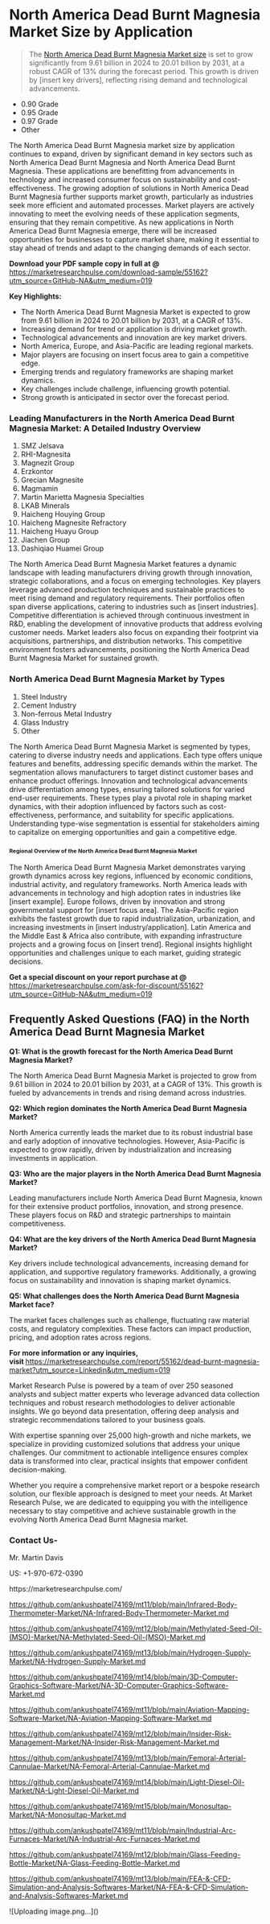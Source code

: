 <h1>North America Dead Burnt Magnesia Market&nbsp;Size by Application</h1><blockquote><p>The <a href="https://marketresearchpulse.com/download-sample/55162?utm_source=GitHub-NA&amp;utm_medium=019">North America Dead Burnt Magnesia Market size</a> is set to grow significantly from 9.61 billion in 2024 to 20.01 billion by 2031, at a robust CAGR of 13% during the forecast period. This growth is driven by [insert key drivers], reflecting rising demand and technological advancements.</p></blockquote><ul><li>0.90 Grade<li> 0.95 Grade<li> 0.97 Grade<li> Other</li></ul><p>The North America Dead Burnt Magnesia market size by application continues to expand, driven by significant demand in key sectors such as North America Dead Burnt Magnesia and North America Dead Burnt Magnesia. These applications are benefitting from advancements in technology and increased consumer focus on sustainability and cost-effectiveness. The growing adoption of solutions in North America Dead Burnt Magnesia further supports market growth, particularly as industries seek more efficient and automated processes. Market players are actively innovating to meet the evolving needs of these application segments, ensuring that they remain competitive. As new applications in North America Dead Burnt Magnesia emerge, there will be increased opportunities for businesses to capture market share, making it essential to stay ahead of trends and adapt to the changing demands of each sector.</p><p><strong>Download your PDF sample copy in full at @ </strong><a href="https://marketresearchpulse.com/download-sample/55162?utm_source=GitHub-NA&amp;utm_medium=019">https://marketresearchpulse.com/download-sample/55162?utm_source=GitHub-NA&amp;utm_medium=019</a></p><p><strong>Key Highlights: </strong></p><ul><li>The North America Dead Burnt Magnesia Market is expected to grow from 9.61 billion in 2024 to 20.01 billion by 2031, at a CAGR of 13%.</li><li>Increasing demand for trend or application is driving market growth.</li><li>Technological advancements and innovation are key market drivers.</li><li>North America, Europe, and Asia-Pacific are leading regional markets.</li><li>Major players are focusing on insert focus area to gain a competitive edge.</li><li>Emerging trends and regulatory frameworks are shaping market dynamics.</li><li>Key challenges include challenge, influencing growth potential.</li><li>Strong growth is anticipated in sector over the forecast period.</li></ul><h3>Leading Manufacturers in the North America Dead Burnt Magnesia Market: A Detailed Industry Overview</h3><ol><li>SMZ Jelsava</li><li>RHI-Magnesita</li><li>Magnezit Group</li><li>Erzkontor</li><li>Grecian Magnesite</li><li>Magmamin</li><li>Martin Marietta Magnesia Specialties</li><li>LKAB Minerals</li><li>Haicheng Houying Group</li><li>Haicheng Magnesite Refractory</li><li>Haicheng Huayu Group</li><li>Jiachen Group</li><li>Dashiqiao Huamei Group</li></ol><div class="flex max-w-full flex-col flex-grow"><div class="min-h-8 text-message flex w-full flex-col items-end gap-2 whitespace-normal break-words [.text-message+&amp;]:mt-5" dir="auto" data-message-author-role="assistant" data-message-id="fd8432e4-4910-450d-b182-61b7bfb0a01f" data-message-model-slug="gpt-4o"><div class="flex w-full flex-col gap-1 empty:hidden first:pt-[3px]"><div class="markdown prose w-full break-words dark:prose-invert light"><p>The North America Dead Burnt Magnesia Market features a dynamic landscape with leading manufacturers driving growth through innovation, strategic collaborations, and a focus on emerging technologies. Key players leverage advanced production techniques and sustainable practices to meet rising demand and regulatory requirements. Their portfolios often span diverse applications, catering to industries such as [insert industries]. Competitive differentiation is achieved through continuous investment in R&amp;D, enabling the development of innovative products that address evolving customer needs. Market leaders also focus on expanding their footprint via acquisitions, partnerships, and distribution networks. This competitive environment fosters advancements, positioning the North America Dead Burnt Magnesia Market for sustained growth.</p></div></div></div></div><h3>North America Dead Burnt Magnesia Market by Types</h3><ol><li>Steel Industry<li> Cement Industry<li> Non-ferrous Metal Industry<li> Glass Industry<li> Other</li></ol><div class="flex max-w-full flex-col flex-grow"><div class="min-h-8 text-message flex w-full flex-col items-end gap-2 whitespace-normal break-words [.text-message+&amp;]:mt-5" dir="auto" data-message-author-role="assistant" data-message-id="084470be-0bb7-4664-bddf-5156b4f41249" data-message-model-slug="gpt-4o-mini"><div class="flex w-full flex-col gap-1 empty:hidden first:pt-[3px]"><div class="markdown prose w-full break-words dark:prose-invert light"><p>The North America Dead Burnt Magnesia Market is segmented by types, catering to diverse industry needs and applications. Each type offers unique features and benefits, addressing specific demands within the market. The segmentation allows manufacturers to target distinct customer bases and enhance product offerings. Innovation and technological advancements drive differentiation among types, ensuring tailored solutions for varied end-user requirements. These types play a pivotal role in shaping market dynamics, with their adoption influenced by factors such as cost-effectiveness, performance, and suitability for specific applications. Understanding type-wise segmentation is essential for stakeholders aiming to capitalize on emerging opportunities and gain a competitive edge.</p></div></div></div></div><h3><span style="font-size: 11px;">Regional Overview of the North America Dead Burnt Magnesia Market</span></h3><div class="flex max-w-full flex-col flex-grow"><div class="min-h-8 text-message flex w-full flex-col items-end gap-2 whitespace-normal break-words [.text-message+&amp;]:mt-5" dir="auto" data-message-author-role="assistant" data-message-id="e9038762-ce64-4e30-91c9-9bd413514231" data-message-model-slug="gpt-4o-mini"><div class="flex w-full flex-col gap-1 empty:hidden first:pt-[3px]"><div class="markdown prose w-full break-words dark:prose-invert light"><p>The North America Dead Burnt Magnesia Market demonstrates varying growth dynamics across key regions, influenced by economic conditions, industrial activity, and regulatory frameworks. North America leads with advancements in technology and high adoption rates in industries like [insert example]. Europe follows, driven by innovation and strong governmental support for [insert focus area]. The Asia-Pacific region exhibits the fastest growth due to rapid industrialization, urbanization, and increasing investments in [insert industry/application]. Latin America and the Middle East &amp; Africa also contribute, with expanding infrastructure projects and a growing focus on [insert trend]. Regional insights highlight opportunities and challenges unique to each market, guiding strategic decisions.</p></div></div></div></div><p><strong>Get a special discount on your report purchase at @ </strong><a href="https://marketresearchpulse.com/ask-for-discount/55162?utm_source=GitHub-NA&amp;utm_medium=019">https://marketresearchpulse.com/ask-for-discount/55162?utm_source=GitHub-NA&amp;utm_medium=019</a></p><h2>Frequently Asked Questions (FAQ) in the North America Dead Burnt Magnesia Market</h2><p><strong>Q1: What is the growth forecast for the North America Dead Burnt Magnesia Market?</strong></p><p>The North America Dead Burnt Magnesia Market is projected to grow from 9.61 billion in 2024 to 20.01 billion by 2031, at a CAGR of 13%. This growth is fueled by advancements in trends and rising demand across industries.</p><p><strong>Q2: Which region dominates the North America Dead Burnt Magnesia Market?</strong></p><p>North America currently leads the market due to its robust industrial base and early adoption of innovative technologies. However, Asia-Pacific is expected to grow rapidly, driven by industrialization and increasing investments in application.</p><p><strong>Q3: Who are the major players in the North America Dead Burnt Magnesia Market?</strong></p><p>Leading manufacturers include North America Dead Burnt Magnesia, known for their extensive product portfolios, innovation, and strong presence. These players focus on R&amp;D and strategic partnerships to maintain competitiveness.</p><p><strong>Q4: What are the key drivers of the North America Dead Burnt Magnesia Market?</strong></p><p>Key drivers include technological advancements, increasing demand for application, and supportive regulatory frameworks. Additionally, a growing focus on sustainability and innovation is shaping market dynamics.</p><p><strong>Q5: What challenges does the North America Dead Burnt Magnesia Market face?</strong></p><p>The market faces challenges such as challenge, fluctuating raw material costs, and regulatory complexities. These factors can impact production, pricing, and adoption rates across regions.</p><p><strong>For more information or any inquiries, visit&nbsp;</strong><a href="https://marketresearchpulse.com/report/55162/dead-burnt-magnesia-market?utm_source=Linkedin&utm_medium=019">https://marketresearchpulse.com/report/55162/dead-burnt-magnesia-market?utm_source=Linkedin&utm_medium=019</a></p><p>Market Research Pulse is powered by a team of over 250 seasoned analysts and subject matter experts who leverage advanced data collection techniques and robust research methodologies to deliver actionable insights. We go beyond data presentation, offering deep analysis and strategic recommendations tailored to your business goals.</p><p>With expertise spanning over 25,000 high-growth and niche markets, we specialize in providing customized solutions that address your unique challenges. Our commitment to actionable intelligence ensures complex data is transformed into clear, practical insights that empower confident decision-making.</p><p>Whether you require a comprehensive market report or a bespoke research solution, our flexible approach is designed to meet your needs. At Market Research Pulse, we are dedicated to equipping you with the intelligence necessary to stay competitive and achieve sustainable growth in the evolving North America Dead Burnt Magnesia market.</p><h3><strong>Contact Us-</strong></h3><p>Mr. Martin Davis</p><p>US: +1-970-672-0390</p><p>https://marketresearchpulse.com/</p><p><a href="https://github.com/ankushpatel74169/mt11/blob/main/Infrared-Body-Thermometer-Market/NA-Infrared-Body-Thermometer-Market.md">https://github.com/ankushpatel74169/mt11/blob/main/Infrared-Body-Thermometer-Market/NA-Infrared-Body-Thermometer-Market.md</a></p><p><a href="https://github.com/ankushpatel74169/mt12/blob/main/Methylated-Seed-Oil-(MSO)-Market/NA-Methylated-Seed-Oil-(MSO)-Market.md">https://github.com/ankushpatel74169/mt12/blob/main/Methylated-Seed-Oil-(MSO)-Market/NA-Methylated-Seed-Oil-(MSO)-Market.md</a></p><p><a href="https://github.com/ankushpatel74169/mt13/blob/main/Hydrogen-Supply-Market/NA-Hydrogen-Supply-Market.md">https://github.com/ankushpatel74169/mt13/blob/main/Hydrogen-Supply-Market/NA-Hydrogen-Supply-Market.md</a></p><p><a href="https://github.com/ankushpatel74169/mt14/blob/main/3D-Computer-Graphics-Software-Market/NA-3D-Computer-Graphics-Software-Market.md">https://github.com/ankushpatel74169/mt14/blob/main/3D-Computer-Graphics-Software-Market/NA-3D-Computer-Graphics-Software-Market.md</a></p><p><a href="https://github.com/ankushpatel74169/mt11/blob/main/Aviation-Mapping-Software-Market/NA-Aviation-Mapping-Software-Market.md">https://github.com/ankushpatel74169/mt11/blob/main/Aviation-Mapping-Software-Market/NA-Aviation-Mapping-Software-Market.md</a></p><p><a href="https://github.com/ankushpatel74169/mt12/blob/main/Insider-Risk-Management-Market/NA-Insider-Risk-Management-Market.md">https://github.com/ankushpatel74169/mt12/blob/main/Insider-Risk-Management-Market/NA-Insider-Risk-Management-Market.md</a></p><p><a href="https://github.com/ankushpatel74169/mt13/blob/main/Femoral-Arterial-Cannulae-Market/NA-Femoral-Arterial-Cannulae-Market.md">https://github.com/ankushpatel74169/mt13/blob/main/Femoral-Arterial-Cannulae-Market/NA-Femoral-Arterial-Cannulae-Market.md</a></p><p><a href="https://github.com/ankushpatel74169/mt14/blob/main/Light-Diesel-Oil-Market/NA-Light-Diesel-Oil-Market.md">https://github.com/ankushpatel74169/mt14/blob/main/Light-Diesel-Oil-Market/NA-Light-Diesel-Oil-Market.md</a></p><p><a href="https://github.com/ankushpatel74169/mt15/blob/main/Monosultap-Market/NA-Monosultap-Market.md">https://github.com/ankushpatel74169/mt15/blob/main/Monosultap-Market/NA-Monosultap-Market.md</a></p><p><a href="https://github.com/ankushpatel74169/mt11/blob/main/Industrial-Arc-Furnaces-Market/NA-Industrial-Arc-Furnaces-Market.md">https://github.com/ankushpatel74169/mt11/blob/main/Industrial-Arc-Furnaces-Market/NA-Industrial-Arc-Furnaces-Market.md</a></p><p><a href="https://github.com/ankushpatel74169/mt12/blob/main/Glass-Feeding-Bottle-Market/NA-Glass-Feeding-Bottle-Market.md">https://github.com/ankushpatel74169/mt12/blob/main/Glass-Feeding-Bottle-Market/NA-Glass-Feeding-Bottle-Market.md</a></p><p><a href="https://github.com/ankushpatel74169/mt13/blob/main/FEA-&-CFD-Simulation-and-Analysis-Softwares-Market/NA-FEA-&-CFD-Simulation-and-Analysis-Softwares-Market.md">https://github.com/ankushpatel74169/mt13/blob/main/FEA-&-CFD-Simulation-and-Analysis-Softwares-Market/NA-FEA-&-CFD-Simulation-and-Analysis-Softwares-Market.md</a></p>
![Uploading image.png…]()
